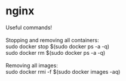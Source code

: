 # nginx
Useful commands!<br>
<br>
Stopping and removing all containers:<br>
sudo docker stop $(sudo docker ps -a -q)<br>
sudo docker rm $(sudo docker ps -a -q)<br>
<br>
Removing all images:<br>
sudo docker rmi -f $(sudo docker images -aq)
